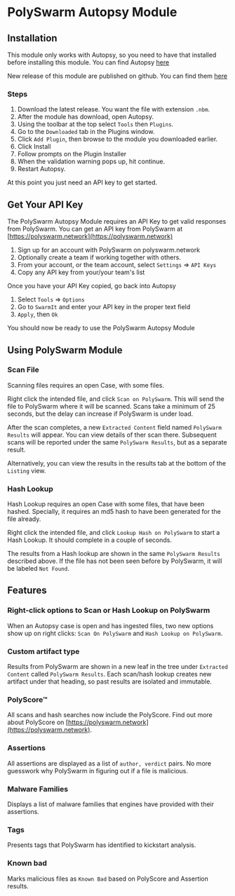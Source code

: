# PolySwarm Autopsy Module

## Installation

This module only works with Autopsy, so you need to have that installed before installing this module.
You can find Autopsy [here](https://www.autopsy.com/download/)

New release of this module are published on github.
You can find them [here](https://github.com/polyswarm/autopsy-module/releases/)

### Steps

1. Download the latest release. You want the file with extension `.nbm`.
1. After the module has download, open Autopsy.
1. Using the toolbar at the top select `Tools` then `Plugins`.
1. Go to the `Downloaded` tab in the Plugins window.
1. Click `Add Plugin`, then browse to the module you downloaded earlier.
1. Click Install
1. Follow prompts on the Plugin Installer
1. When the validation warning pops up, hit continue.
1. Restart Autopsy.

At this point you just need an API key to get started.


## Get Your API Key

The PolySwarm Autopsy Module requires an API Key to get valid responses from PolySwarm.
You can get an API key from PolySwarm at [https://polyswarm.network](https://polyswarm.network)

1. Sign up for an account with PolySwarm on polyswarm.network
1. Optionally create a team if working together with others.
1. From your account, or the team account, select `Settings` => `API Keys`
1. Copy any API key from your/your team's list

Once you have your API Key copied, go back into Autopsy

1. Select `Tools` => `Options`
1. Go to `SwarmIt` and enter your API key in the proper text field
1. `Apply`, then `Ok`

You should now be ready to use the PolySwarm Autopsy Module

## Using PolySwarm Module

### Scan File

Scanning files requires an open Case, with some files.

Right click the intended file, and click `Scan on PolySwarm`.
This will send the file to PolySwarm where it will be scanned.
Scans take a minimum of 25 seconds, but the delay can increase if PolySwarm is under load.

After the scan completes, a new `Extracted Content` field named `PolySwarm Results` will appear.
You can view details of ther scan there.
Subsequent scans will be reported under the same `PolySwarm Results`, but as a separate result.

Alternatively, you can view the results in the results tab at the bottom of the `Listing` view.


### Hash Lookup

Hash Lookup requires an open Case with some files, that have been hashed.
Specially, it requires an md5 hash to have been generated for the file already.

Right click the intended file, and click `Lookup Hash on PolySwarm` to start a Hash Lookup.
It should complete in a couple of seconds.

The results from a Hash lookup are shown in the same `PolySwarm Results` described above.
If the file has not been seen before by PolySwarm, it will be labeled `Not Found`.

## Features

### Right-click options to Scan or Hash Lookup on PolySwarm

When an Autopsy case is open and has ingested files, two new options show up on right clicks: `Scan On PolySwarm` and `Hash Lookup on PolySwarm`.

### Custom artifact type

Results from PolySwarm are shown in a new leaf in the tree under `Extracted Content` called `PolySwarm Results`.
Each scan/hash lookup creates new artifact under that heading, so past results are isolated and immutable.

### PolyScore™

All scans and hash searches now include the PolyScore.
Find out more about PolyScore on [https://polyswarm.network](https://polyswarm.network).

### Assertions

All assertions are displayed as a list of `author, verdict` pairs.
No more guesswork why PolySwarm in figuring out if a file is malicious.

### Malware Families

Displays a list of malware families that engines have provided with their assertions.

### Tags

Presents tags that PolySwarm has identified to kickstart analysis.

### Known bad

Marks malicious files as `Known Bad` based on PolyScore and Assertion results.
